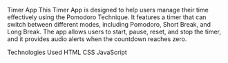 Timer App
This Timer App is designed to help users manage their time effectively using the Pomodoro Technique. It features a timer that can switch between different modes, including Pomodoro, Short Break, and Long Break. The app allows users to start, pause, reset, and stop the timer, and it provides audio alerts when the countdown reaches zero.

Technologies Used
HTML
CSS
JavaScript
